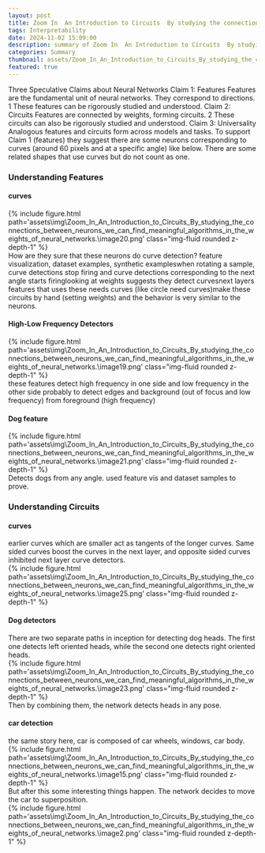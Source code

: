 ```yaml
---
layout: post
title: Zoom In  An Introduction to Circuits  By studying the connections between neurons, we can find meaningful algorithms in the weights of neural networks.
tags: Interpretability
date: 2024-11-02 15:09:00
description: summary of Zoom In  An Introduction to Circuits  By studying the connections between neurons, we can find meaningful algorithms in the weights of neural networks.
categories: Summary
thumbnail: assets/Zoom_In_An_Introduction_to_Circuits_By_studying_the_connections_between_neurons_we_can_find_meaningful_algorithms_in_the_weights_of_neural_networks./image20.png
featured: true
---
```

Three Speculative Claims about Neural Networks
Claim 1: Features
Features are the fundamental unit of neural networks.
They correspond to directions. 1 These features can be rigorously studied and understood.
Claim 2: Circuits
Features are connected by weights, forming circuits. 2
These circuits can also be rigorously studied and understood.
Claim 3: Universality
Analogous features and circuits form across models and tasks.
To support Claim 1 (features) they suggest there are some neurons corresponding to curves (around 60 pixels and at a specific angle) like below. There are some related shapes that use curves but do not count as one.
<h3> Understanding Features </h3>
<h4> curves </h4>
<div class="row">
        <div class="col-sm mt-3 mt-md-0">
            {% include figure.html path='assets\img\Zoom_In_An_Introduction_to_Circuits_By_studying_the_connections_between_neurons_we_can_find_meaningful_algorithms_in_the_weights_of_neural_networks.\image20.png' class="img-fluid rounded z-depth-1" %}
        </div>
    </div>
How are they sure that these neurons do curve detection?
feature visualization, dataset examples, synthetic exampleswhen rotating a sample, curve detections stop firing and curve detections corresponding to the next angle starts firinglooking at weights suggests they detect curvesnext layers features that uses these needs curves (like circle need curves)make these circuits by hand (setting weights) and the behavior is very similar to the neurons.
<h4> High-Low Frequency Detectors </h4>
<div class="row">
        <div class="col-sm mt-3 mt-md-0">
            {% include figure.html path='assets\img\Zoom_In_An_Introduction_to_Circuits_By_studying_the_connections_between_neurons_we_can_find_meaningful_algorithms_in_the_weights_of_neural_networks.\image19.png' class="img-fluid rounded z-depth-1" %}
        </div>
    </div>
these features detect high frequency in one side and low frequency in the other side probably to detect edges and background (out of focus and low frequency) from foreground (high frequency)
<h4> Dog feature  </h4>
<div class="row">
        <div class="col-sm mt-3 mt-md-0">
            {% include figure.html path='assets\img\Zoom_In_An_Introduction_to_Circuits_By_studying_the_connections_between_neurons_we_can_find_meaningful_algorithms_in_the_weights_of_neural_networks.\image21.png' class="img-fluid rounded z-depth-1" %}
        </div>
    </div>
Detects dogs from any angle. used feature vis and dataset samples to prove.
<h3> Understanding Circuits </h3>
<h4> curves </h4>
earlier curves which are smaller act as tangents of the longer curves. Same sided curves boost the curves in the next layer, and opposite sided curves inhibited next layer curve detectors.
<div class="row">
        <div class="col-sm mt-3 mt-md-0">
            {% include figure.html path='assets\img\Zoom_In_An_Introduction_to_Circuits_By_studying_the_connections_between_neurons_we_can_find_meaningful_algorithms_in_the_weights_of_neural_networks.\image25.png' class="img-fluid rounded z-depth-1" %}
        </div>
    </div>
<h4> Dog detectors </h4>
There are two separate paths in inception for detecting dog heads. The first one detects left oriented heads, while the second one detects right oriented heads. 
<div class="row">
        <div class="col-sm mt-3 mt-md-0">
            {% include figure.html path='assets\img\Zoom_In_An_Introduction_to_Circuits_By_studying_the_connections_between_neurons_we_can_find_meaningful_algorithms_in_the_weights_of_neural_networks.\image23.png' class="img-fluid rounded z-depth-1" %}
        </div>
    </div>
Then by combining them, the network detects heads in any pose. 
<h4> car detection </h4>
the same story here, car is composed of car wheels, windows, car body. 
<div class="row">
        <div class="col-sm mt-3 mt-md-0">
            {% include figure.html path='assets\img\Zoom_In_An_Introduction_to_Circuits_By_studying_the_connections_between_neurons_we_can_find_meaningful_algorithms_in_the_weights_of_neural_networks.\image15.png' class="img-fluid rounded z-depth-1" %}
        </div>
    </div>
But after this some interesting things happen. The network decides to move the car to superposition. 
<div class="row">
        <div class="col-sm mt-3 mt-md-0">
            {% include figure.html path='assets\img\Zoom_In_An_Introduction_to_Circuits_By_studying_the_connections_between_neurons_we_can_find_meaningful_algorithms_in_the_weights_of_neural_networks.\image2.png' class="img-fluid rounded z-depth-1" %}
        </div>
    </div>
